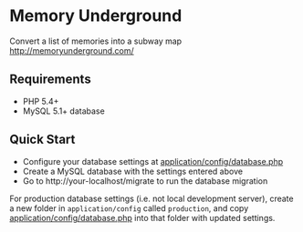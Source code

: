 # Memory Underground

Convert a list of memories into a subway map http://memoryunderground.com/

## Requirements

* PHP 5.4+
* MySQL 5.1+ database

## Quick Start

* Configure your database settings at [application/config/database.php](application/config/database.php)
* Create a MySQL database with the settings entered above
* Go to http://your-localhost/migrate to run the database migration

For production database settings (i.e. not local development server), create a new folder in `application/config` called `production`, and copy [application/config/database.php](application/config/database.php) into that folder with updated settings.
